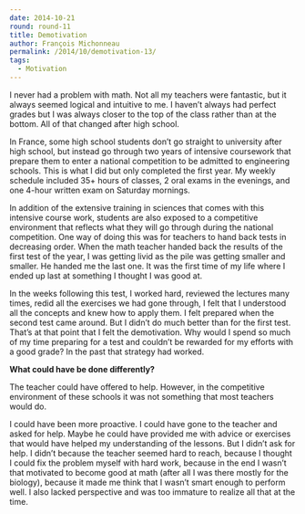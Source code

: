 ```yaml
---
date: 2014-10-21
round: round-11
title: Demotivation
author: François Michonneau
permalink: /2014/10/demotivation-13/
tags:
  - Motivation
---
```

I never had a problem with math. Not all my teachers were fantastic, but it always seemed logical and intuitive to me. I haven&#8217;t always had perfect grades but I was always closer to the top of the class rather than at the bottom. All of that changed after high school.

In France, some high school students don&#8217;t go straight to university after high school, but instead go through two years of intensive coursework that prepare them to enter a national competition to be admitted to engineering schools. This is what I did but only completed the first year. My weekly schedule included 35+ hours of classes, 2 oral exams in the evenings, and one 4-hour written exam on Saturday mornings.

In addition of the extensive training in sciences that comes with this intensive course work, students are also exposed to a competitive environment that reflects what they will go through during the national competition. One way of doing this was for teachers to hand back tests in decreasing order. When the math teacher handed back the results of the first test of the year, I was getting livid as the pile was getting smaller and smaller. He handed me the last one. It was the first time of my life where I ended up last at something I thought I was good at.

In the weeks following this test, I worked hard, reviewed the lectures many times, redid all the exercises we had gone through, I felt that I understood all the concepts and knew how to apply them. I felt prepared when the second test came around. But I didn&#8217;t do much better than for the first test. That&#8217;s at that point that I felt the demotivation. Why would I spend so much of my time preparing for a test and couldn&#8217;t be rewarded for my efforts with a good grade? In the past that strategy had worked.

**What could have be done differently?**

The teacher could have offered to help. However, in the competitive environment of these schools it was not something that most teachers would do. 

I could have been more proactive. I could have gone to the teacher and asked for help. Maybe he could have provided me with advice or exercises that would have helped my understanding of the lessons. But I didn&#8217;t ask for help. I didn&#8217;t because the teacher seemed hard to reach, because I thought I could fix the problem myself with hard work, because in the end I wasn&#8217;t that motivated to become good at math (after all I was there mostly for the biology), because it made me think that I wasn&#8217;t smart enough to perform well. I also lacked perspective and was too immature to realize all that at the time.
